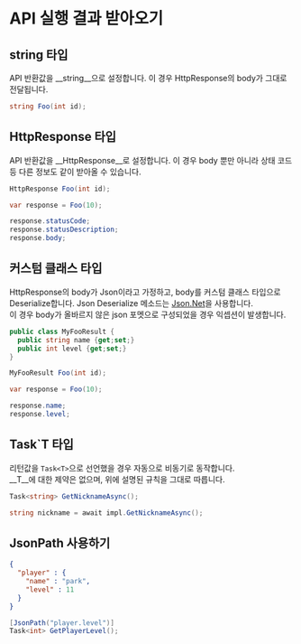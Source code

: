 API 실행 결과 받아오기
====

string 타입
----
API 반환값을 __string__으로 설정합니다. 이 경우 HttpResponse의 body가 그대로 전달됩니다.
```c#
string Foo(int id);
```

HttpResponse 타입
----
API 반환값을 __HttpResponse__로 설정합니다. 이 경우 body 뿐만 아니라 상태 코드 등 다른 정보도 같이 받아올 수 있습니다.
```c#
HttpResponse Foo(int id);
```
```c#
var response = Foo(10);

response.statusCode;
response.statusDescription;
response.body;
```

커스텀 클래스 타입
----
HttpResponse의 body가 Json이라고 가정하고, body를 커스텀 클래스 타입으로 Deserialize합니다. Json Deserialize 메소드는 [Json.Net](http://www.newtonsoft.com/json)을 사용합니다.<br>
이 경우 body가 올바르지 않은 json 포멧으로 구성되었을 경우 익셉션이 발생합니다.
```c#
public class MyFooResult {
  public string name {get;set;}
  public int level {get;set;}
}
```
```c#
MyFooResult Foo(int id);
```
```c#
var response = Foo(10);

response.name;
response.level;
```

Task`T 타입
----
리턴값을 `Task<T>`으로 선언했을 경우 자동으로 비동기로 동작합니다.<br>
__T__에 대한 제약은 없으며, 위에 설명된 규칙을 그대로 따릅니다.

```cs
Task<string> GetNicknameAsync();
```
```cs
string nickname = await impl.GetNicknameAsync();
```

JsonPath 사용하기
----
```json
{
  "player" : {
    "name" : "park",
    "level" : 11
  }
}
```
```cs
[JsonPath("player.level")]
Task<int> GetPlayerLevel();
```
